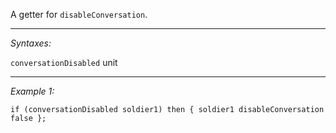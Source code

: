 A getter for `disableConversation`.


---
*Syntaxes:*

`conversationDisabled` unit

---
*Example 1:*

```sqf
if (conversationDisabled soldier1) then { soldier1 disableConversation false };
```